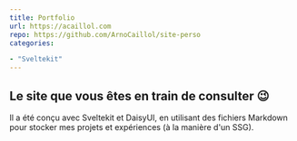 ```yaml
---
title: Portfolio
url: https://acaillol.com
repo: https://github.com/ArnoCaillol/site-perso
categories:

- "Sveltekit"
---
```


## Le site que vous êtes en train de consulter 😉

Il a été conçu avec Sveltekit et DaisyUI, en utilisant des fichiers Markdown pour stocker mes projets et expériences (à la manière d'un SSG).